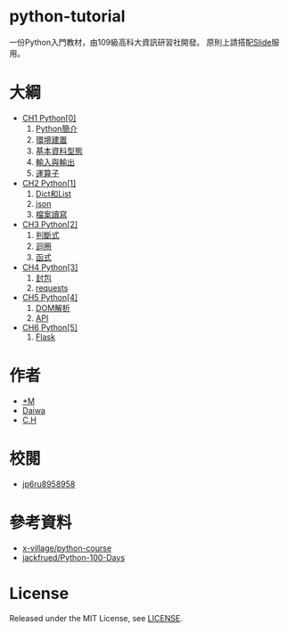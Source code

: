# python-tutorial
一份Python入門教材，由109級高科大資訊研習社開發。
原則上請搭配[Slide](https://hackmd.io/@macs1207/ryT6rbK_B)服用。

# 大綱
- [CH1 Python[0]](https://hackmd.io/@macs1207/rkP0GZKOS#/)
    1. [Python簡介](https://hackmd.io/@macs1207/rkP0GZKOS#/3)
    2. [環境建置](https://hackmd.io/@macs1207/rkP0GZKOS#/4)
    3. [基本資料型態](https://hackmd.io/@macs1207/rkP0GZKOS#/5)
    4. [輸入與輸出](https://hackmd.io/@macs1207/rkP0GZKOS#/6)
    5. [運算子](https://hackmd.io/@macs1207/rkP0GZKOS#/7)
- [CH2 Python[1]](https://hackmd.io/@macs1207/SJEL4k-Yr#/)
    1. [Dict和List](https://hackmd.io/@macs1207/SJEL4k-Yr#/2)
    2. [json](https://hackmd.io/@macs1207/SJEL4k-Yr#/3)
    3. [檔案讀寫](https://hackmd.io/@macs1207/SJEL4k-Yr#/4)
- [CH3 Python[2]](https://hackmd.io/@macs1207/r1llzfmYr#/)
    1. [判斷式](https://hackmd.io/@macs1207/r1llzfmYr#/2)
    2. [迴圈](https://hackmd.io/@macs1207/r1llzfmYr#/3)
    3. [函式](https://hackmd.io/@macs1207/r1llzfmYr#/5)
- [CH4 Python[3]](https://hackmd.io/@macs1207/SkpRISvjr#/)
    1. [封包](https://hackmd.io/@macs1207/SkpRISvjr#/2)
    2. [requests](https://hackmd.io/@macs1207/SkpRISvjr#/3)
- [CH5 Python[4]](https://hackmd.io/@macs1207/HJF56PlnS#/)
    1. [DOM解析](https://hackmd.io/@macs1207/HJF56PlnS#/2)
    2. [API](https://hackmd.io/@macs1207/HJF56PlnS#/3)
- [CH6 Python[5]](https://hackmd.io/@macs1207/BkU_hwqnS#)
    1. [Flask](https://hackmd.io/@macs1207/BkU_hwqnS#/2)


# 作者
- [*M](https://github.com/macs1207)
- [Daiwa](https://github.com/daidaidarwa)
- [C.H](https://github.com/chrisliu430)

# 校閱
- [jp6ru8958958](https://github.com/jp6ru8958958)

# 參考資料
- [x-village/python-course](https://github.com/x-village/python-course)
- [jackfrued/Python-100-Days](https://github.com/jackfrued/Python-100-Days)

# License
Released under the MIT License, see [LICENSE](LICENSE).
